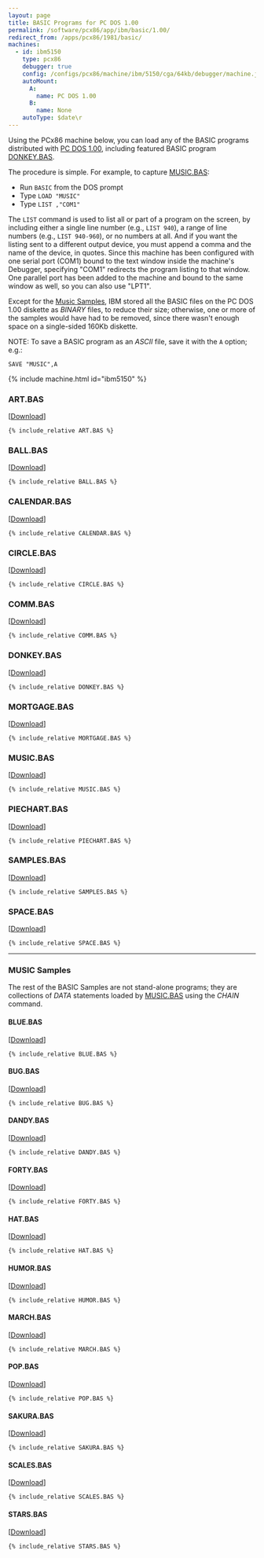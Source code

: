 ```yaml
---
layout: page
title: BASIC Programs for PC DOS 1.00
permalink: /software/pcx86/app/ibm/basic/1.00/
redirect_from: /apps/pcx86/1981/basic/
machines:
  - id: ibm5150
    type: pcx86
    debugger: true
    config: /configs/pcx86/machine/ibm/5150/cga/64kb/debugger/machine.json
    autoMount:
      A:
        name: PC DOS 1.00
      B:
        name: None
    autoType: $date\r
---
```


Using the PCx86 machine below, you can load any of the BASIC programs distributed with [PC DOS 1.00](/software/pcx86/sys/dos/ibm/1.00/),
including featured BASIC program [DONKEY.BAS](donkey/).

The procedure is simple.  For example, to capture [MUSIC.BAS](#musicbas):

- Run `BASIC` from the DOS prompt
- Type `LOAD "MUSIC"`
- Type `LIST ,"COM1"`

The `LIST` command is used to list all or part of a program on the screen, by including either a single line number
(e.g., `LIST 940`), a range of line numbers (e.g., `LIST 940-960`), or no numbers at all.  And if you want the listing
sent to a different output device, you must append a comma and the name of the device, in quotes.  Since this machine
has been configured with one serial port (COM1) bound to the text window inside the machine's Debugger,
specifying "COM1" redirects the program listing to that window.  One parallel port has been added to the machine and
bound to the same window as well, so you can also use "LPT1".

Except for the [Music Samples](#music-samples), IBM stored all the BASIC files on the PC DOS 1.00 diskette as *BINARY*
files, to reduce their size; otherwise, one or more of the samples would have had to be removed, since there wasn't
enough space on a single-sided 160Kb diskette.

NOTE: To save a BASIC program as an *ASCII* file, save it with the `A` option; e.g.:

	SAVE "MUSIC",A

{% include machine.html id="ibm5150" %}

### ART.BAS

[[Download](ART.BAS)]

```bas
{% include_relative ART.BAS %}
```

### BALL.BAS

[[Download](BALL.BAS)]

```bas
{% include_relative BALL.BAS %}
```

### CALENDAR.BAS

[[Download](CALENDAR.BAS)]

```bas
{% include_relative CALENDAR.BAS %}
```

### CIRCLE.BAS

[[Download](CIRCLE.BAS)]

```bas
{% include_relative CIRCLE.BAS %}
```

### COMM.BAS

[[Download](COMM.BAS)]

```bas
{% include_relative COMM.BAS %}
```

### DONKEY.BAS

[[Download](DONKEY.BAS)]

```bas
{% include_relative DONKEY.BAS %}
```

### MORTGAGE.BAS

[[Download](MORTGAGE.BAS)]

```bas
{% include_relative MORTGAGE.BAS %}
```

### MUSIC.BAS

[[Download](MUSIC.BAS)]

```bas
{% include_relative MUSIC.BAS %}
```

### PIECHART.BAS

[[Download](PIECHART.BAS)]

```bas
{% include_relative PIECHART.BAS %}
```

### SAMPLES.BAS

[[Download](SAMPLES.BAS)]

```bas
{% include_relative SAMPLES.BAS %}
```

### SPACE.BAS

[[Download](SPACE.BAS)]

```bas
{% include_relative SPACE.BAS %}
```

---

### MUSIC Samples

The rest of the BASIC Samples are not stand-alone programs; they are collections of *DATA* statements loaded
by [MUSIC.BAS](#musicbas) using the *CHAIN* command.

#### BLUE.BAS

[[Download](BLUE.BAS)]

```bas
{% include_relative BLUE.BAS %}
```

#### BUG.BAS

[[Download](BUG.BAS)]

```bas
{% include_relative BUG.BAS %}
```

#### DANDY.BAS

[[Download](DANDY.BAS)]

```bas
{% include_relative DANDY.BAS %}
```

#### FORTY.BAS

[[Download](FORTY.BAS)]

```bas
{% include_relative FORTY.BAS %}
```

#### HAT.BAS

[[Download](HAT.BAS)]

```bas
{% include_relative HAT.BAS %}
```

#### HUMOR.BAS

[[Download](HUMOR.BAS)]

```bas
{% include_relative HUMOR.BAS %}
```

#### MARCH.BAS

[[Download](MARCH.BAS)]

```bas
{% include_relative MARCH.BAS %}
```

#### POP.BAS

[[Download](POP.BAS)]

```bas
{% include_relative POP.BAS %}
```

#### SAKURA.BAS

[[Download](SAKURA.BAS)]

```bas
{% include_relative SAKURA.BAS %}
```

#### SCALES.BAS

[[Download](SCALES.BAS)]

```bas
{% include_relative SCALES.BAS %}
```

#### STARS.BAS

[[Download](STARS.BAS)]

```bas
{% include_relative STARS.BAS %}
```
